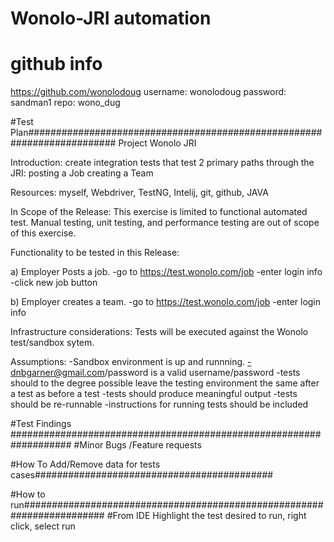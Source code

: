 # Wonolo-JRI automation ##########################################################
# github info
 https://github.com/wonolodoug
 username: wonolodoug
 password: sandman1
 repo:     wono_dug

#Test Plan########################################################################
Project Wonolo JRI

Introduction: create integration tests that test 2 primary paths through the JRI:
              posting a Job
              creating a Team

Resources: myself, Webdriver, TestNG, Intelij, git, github, JAVA

In Scope of the Release: This exercise is limited to functional automated test.
Manual testing, unit testing, and performance testing are out of scope of this exercise.

Functionality to be tested in this Release:

a) Employer Posts a job.
    -go to https://test.wonolo.com/job
    -enter login info
    -click new job button

b) Employer creates a team.
    -go to https://test.wonolo.com/job
    -enter login info

Infrastructure considerations: Tests will be executed against the Wonolo test/sandbox sytem.

Assumptions:
    -Sandbox environment is up and runnning.
    -dnbgarner@gmail.com/password is a valid username/password
    -tests should to the degree possible leave the testing environment the same after a test as before a test
    -tests should produce meaningful output
    -tests should be re-runnable
    -instructions for running tests should be included

#Test Findings ###################################################################
#Minor Bugs /Feature requests


#How To Add/Remove data for tests cases###########################################


#How to run#######################################################################
#From IDE
Highlight the test desired to run, right click, select run